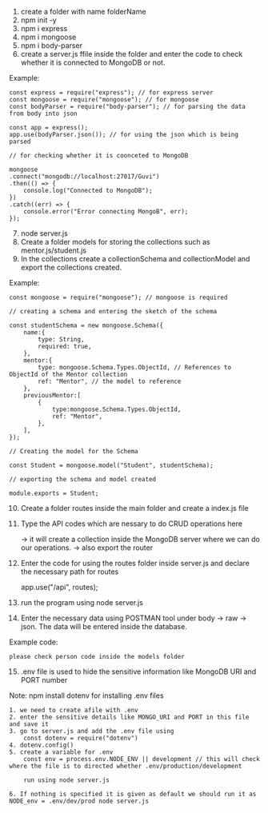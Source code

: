 1. create a folder with name folderName
2. npm init -y 
3. npm i express
4. npm i mongoose
5. npm i body-parser
6. create a server.js ffile inside the folder and enter the code to check whether it is connected to MongoDB or not.

Example:

    const express = require("express"); // for express server
    const mongoose = require("mongoose"); // for mongoose 
    const bodyParser = require("body-parser"); // for parsing the data from body into json 

    const app = express(); 
    app.use(bodyParser.json()); // for using the json which is being parsed

    // for checking whether it is coonceted to MongoDB

    mongoose 
    .connect("mongodb://localhost:27017/Guvi")
    .then(() => {
        console.log("Connected to MongoDB");
    })
    .catch((err) => {
        console.error("Error connecting MongoB", err);
    });

7. node server.js 
8. Create a folder models for storing the collections such as mentor.js/student.js
9. In the collections create a collectionSchema and collectionModel and export the collections created.

Example: 

    const mongoose = require("mongoose"); // mongoose is required

    // creating a schema and entering the sketch of the schema

    const studentSchema = new mongoose.Schema({
        name:{
            type: String,
            required: true,
        },
        mentor:{
            type: mongoose.Schema.Types.ObjectId, // References to ObjectId of the Mentor collection
            ref: "Mentor", // the model to reference
        },
        previousMentor:[
            {
                type:mongoose.Schema.Types.ObjectId,
                ref: "Mentor",
            },
        ],
    });

    // Creating the model for the Schema

    const Student = mongoose.model("Student", studentSchema);
    
    // exporting the schema and model created

    module.exports = Student;


10. Create a folder routes inside the main folder and create a index.js file
11. Type the API codes which are nessary to do CRUD operations here 

    -> it will create a collection inside the MongoDB server where we can do our operations.
    -> also export the router

12. Enter the code for using the routes folder inside server.js and declare the necessary path for routes
    
    app.use("/api", routes);

13. run the program using node server.js
14. Enter the necessary data using POSTMAN tool under body -> raw -> json. The data will be entered inside the database.

Example code:

    please check person code inside the models folder

15. .env file is used to hide the sensitive information like MongoDB URI and PORT number

Note: npm install dotenv for installing .env files

    1. we need to create afile with .env 
    2. enter the sensitive details like MONGO_URI and PORT in this file and save it
    3. go to server.js and add the .env file using 
        const dotenv = require("dotenv")
    4. dotenv.config()
    5. create a variable for .env 
        const env = process.env.NODE_ENV || development // this will check where the file is to directed whether .env/production/development

        run using node server.js

    6. If nothing is specified it is given as default we should run it as NODE_env = .env/dev/prod node server.js            